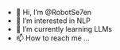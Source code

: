 - 👋 Hi, I’m @RobotSe7en
- 👀 I’m interested in NLP
- 🌱 I’m currently learning LLMs
- 📫 How to reach me ...

<!---
RobotSe7en/RobotSe7en is a ✨ special ✨ repository because its `README.md` (this file) appears on your GitHub profile.
You can click the Preview link to take a look at your changes.
--->
